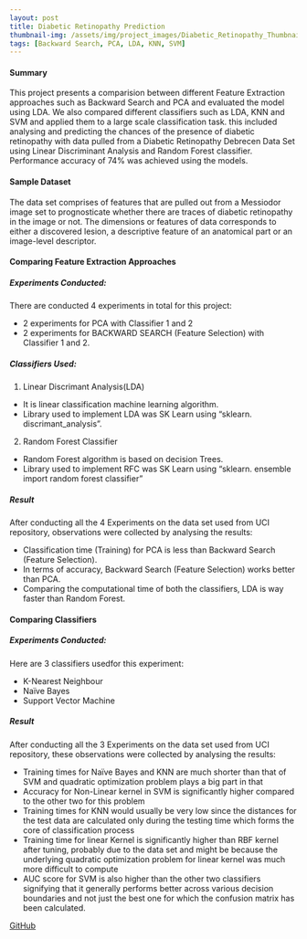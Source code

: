 ```yaml
---
layout: post
title: Diabetic Retinopathy Prediction
thumbnail-img: /assets/img/project_images/Diabetic_Retinopathy_Thumbnail.jpg
tags: [Backward Search, PCA, LDA, KNN, SVM]
---
```


<h4>Summary</h4>
This project presents a comparision between different Feature Extraction approaches such as Backward Search and PCA and evaluated the model using LDA. We also compared different classifiers such as LDA, KNN and SVM and applied them to a large scale classification task. this included analysing and predicting the chances of the presence of diabetic retinopathy with data pulled from a Diabetic Retinopathy Debrecen Data Set using Linear Discriminant Analysis and Random Forest classifier. Performance accuracy of 74% was achieved using the models.

<h4>Sample Dataset</h4>
The data set comprises of features that are pulled out from a Messiodor image set to prognosticate whether there are traces of diabetic retinopathy in the image or not. The dimensions or features of data corresponds to either a discovered lesion, a descriptive feature of an anatomical part or an image-level descriptor.

<h4>Comparing Feature Extraction Approaches</h4>
<h5>Experiments Conducted:</h5>

There are conducted 4 experiments in total for this project:

- 2 experiments for PCA with Classifier 1 and 2
- 2 experiments for BACKWARD SEARCH (Feature Selection) with Classifier 1 and 2.

<h5>Classifiers Used:</h5>

1. Linear Discrimant Analysis(LDA)

- It is linear classification machine learning algorithm.
- Library used to implement LDA was SK Learn using “sklearn. discrimant_analysis”.

2. Random Forest Classifier

- Random Forest algorithm is based on decision Trees.
- Library used to implement RFC was SK Learn using “sklearn. ensemble import random forest classifier”

<h5>Result</h5>

After conducting all the 4 Experiments on the data set used from UCI repository, observations were collected by analysing the results:

- Classification time (Training) for PCA is less than Backward Search (Feature Selection).
- In terms of accuracy, Backward Search (Feature Selection) works better than PCA.
- Comparing the computational time of both the classifiers, LDA is way faster than Random Forest.

<h4>Comparing Classifiers</h4>
<h5>Experiments Conducted:</h5>

Here are 3 classifiers usedfor this experiment:

- K-Nearest Neighbour
- Naïve Bayes
- Support Vector Machine

<h5>Result</h5>

After conducting all the 3 Experiments on the data set used from UCI repository, these observations were collected by analysing the results:

- Training times for Naïve Bayes and KNN are much shorter than that of SVM and quadratic optimization problem plays a big part in that
- Accuracy for Non-Linear kernel in SVM is significantly higher compared to the other two for this problem
- Training times for KNN would usually be very low since the distances for the test data are calculated only during the testing time which forms the core of classification process
- Training time for linear Kernel is significantly higher than RBF kernel after tuning, probably due to the data set and might be because the underlying quadratic optimization problem for linear kernel was much more difficult to compute
- AUC score for SVM is also higher than the other two classifiers signifying that it generally performs better across various decision boundaries and not just the best one for which the confusion matrix has been calculated.

[GitHub](https://github.com/sulaimangm/MachineLearning)
